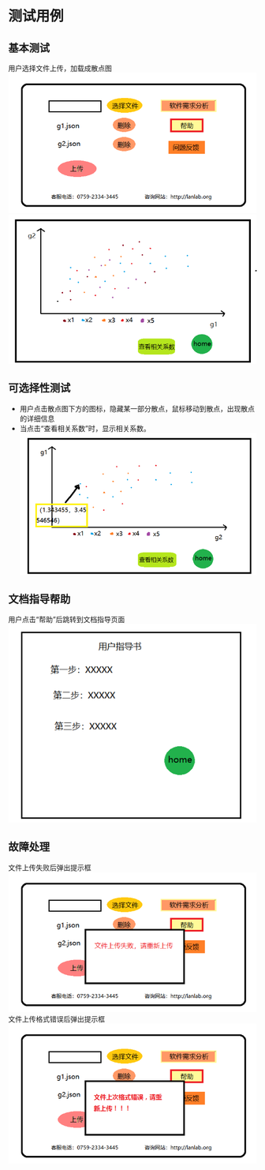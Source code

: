 # 测试用例
## 基本测试
   用户选择文件上传，加载成散点图    
![](https://raw.githubusercontent.com/bananahab/System/master/docs/image/homePage.png)  
![](https://raw.githubusercontent.com/bananahab/System/master/docs/image/page1.png)  
## 可选择性测试
- 用户点击散点图下方的图标，隐藏某一部分散点，鼠标移动到散点，出现散点的详细信息
- 当点击“查看相关系数”时，显示相关系数。
![](https://raw.githubusercontent.com/bananahab/System/master/docs/image/page2.png)  
## 文档指导帮助
   用户点击“帮助”后跳转到文档指导页面  
![](https://raw.githubusercontent.com/bananahab/System/master/docs/image/page4.png)  
## 故障处理
   文件上传失败后弹出提示框  
![](https://raw.githubusercontent.com/bananahab/System/master/docs/image/errorPage.png)  
   文件上传格式错误后弹出提示框
![](https://raw.githubusercontent.com/bananahab/System/master/docs/image/errorPage1.png)
 
 
 
